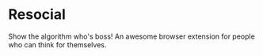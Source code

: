 # Resocial
Show the algorithm who's boss! An awesome browser extension for people who can think for themselves.
